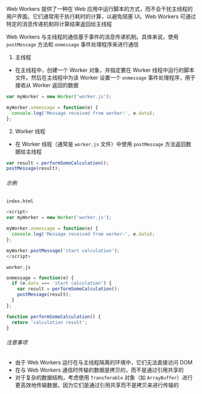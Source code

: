 Web Workers 提供了一种在 Web 应用中运行脚本的方式，而不会干扰主线程的用户界面。它们通常用于执行耗时的计算，以避免阻塞 UI。Web Workers 可通过特定的消息传递机制将计算结果返回给主线程

Web Workers 与主线程的通信基于事件的消息传递机制。具体来说，使用 `postMessage` 方法和 `onmessage` 事件处理程序来进行通信

1. 主线程

* 在主线程中，创建一个 Worker 对象，并指定要在 Worker 线程中运行的脚本文件。然后在主线程中为该 Worker 设置一个 `onmessage` 事件处理程序，用于接收从 Worker 返回的数据

```JavaScript
var myWorker = new Worker('worker.js');

myWorker.onmessage = function(e) {
  console.log('Message received from worker:', e.data);
};
```

2. Worker 线程

* 在 Worker 线程（通常是 `worker.js` 文件）中使用 `postMessage` 方法返回数据给主线程

```JavaScript
var result = performSomeCalculation(); 
postMessage(result); 
```

###### 示例

`index.html`

```JavaScript
<script>
var myWorker = new Worker('worker.js');

myWorker.onmessage = function(e) {
  console.log('Message received from worker:', e.data);
};

myWorker.postMessage('start calculation');
</script>
```

`worker.js`

```JavaScript
onmessage = function(e) {
  if (e.data === 'start calculation') {
    var result = performSomeCalculation(); 
    postMessage(result); 
  }
};

function performSomeCalculation() {
  return 'calculation result';
}
```

###### 注意事项

- 由于 Web Workers 运行在与主线程隔离的环境中，它们无法直接访问 DOM
- 在与 Web Workers 通信时传输的数据是拷贝的，而不是通过引用共享的
- 对于复杂的数据结构，考虑使用 `Transferable` 对象（如 `ArrayBuffer`）进行更高效地传输数据，因为它们是通过引用共享而不是拷贝来进行传输的

